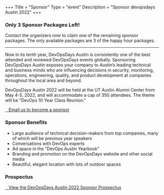+++
Title = "Sponsor"
Type = "event"
Description = "Sponsor devopsdays Austin 2022"
+++

### Only 3 Sponsor Packages Left!

Contact the organizers now to claim one of the remaining sponsor packages. The only available packages are 3 of the happy hour packages.

---

Now in its tenth year, DevOpsDays Austin is consistently one of the best attended
and reviewed DevOpsDays events globally. Sponsoring DevOpsDays Austin
exposes your company to Austin’s leading technical and business minds who are
influencing decisions in security, monitoring, operations, engineering, quality, and
product development at companies throughout the local area and beyond.

DevOpsDays Austin 2022 will be held at the UT Austin Alumni Center from May
4-5, 2022, and will accommodate a cap of 350 attendees. The theme will be "DevOps 10 Year Class Reunion."

<a href="mailto:austin@devopsdays.org" class="btn btn-primary"><i class="fa fa-envelope fa-lg"></i>&nbsp;&nbsp;&nbsp;Email us to become a sponsor</a>

### Sponsor Benefits

* Large audience of technical decision-makers from top companies,
many of which will be previous year speakers
* Conversations with DevOps experts
* Ad space in the "DevOps Austin Yearbook"
* Branding and promotion on the DevOpsDays website and other social media
* Beautiful, elegant location with lots of outdoor spaces

### Prospectus

<a href="https://bit.ly/dodatx2022sponsor" class="btn btn-primary"><i class="fa fa-folder fa-lg"></i>&nbsp;&nbsp;&nbsp;View the DevOpsDays Austin 2022 Sponsor Prospectus</a>